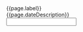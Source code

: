 
<div class="usa-form-group">
  <label class="usa-label" id="appointment-date-label" for="appointment-date"
    >{{page.label}}</label
  >
  <div class="usa-hint" id="appointment-date-hint">{{page.dateDescription}}</div>
  <div class="usa-date-picker">
    <input
      class="usa-input"
      id="appointment-date"
      name="appointment-date"
      aria-labelledby="appointment-date-label"
      aria-describedby="appointment-date-hint"
    />
  </div>
</div>